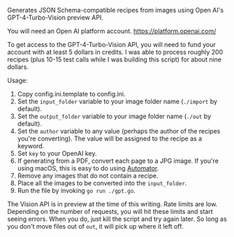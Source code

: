 Generates JSON Schema-compatible recipes from images using Open AI's
GPT-4-Turbo-Vision preview API.

You will need an Open AI platform account.
https://platform.openai.com/

To get access to the GPT-4-Turbo-Vision API, you will need to fund your
account with at least 5 dollars in credits. I was able to process roughly 200
recipes (plus 10-15 test calls while I was building this script) for about
nine dollars.

Usage:
1. Copy config.ini.template to config.ini.
2. Set the `input_folder` variable to your image folder name (`./import` by default).
3. Set the `output_folder` variable to your image folder name (`./out` by default).
4. Set the `author` variable to any value (perhaps the author of the recipes
   you're converting).  The value will be assigned to the recipe as a keyword.
5. Set `key` to your OpenAI key.
6. If generating from a PDF, convert each page to a JPG image. If you're
   using macOS, this is easy to do using [Automator](https://discussions.apple.com/thread/3311405).
7. Remove any images that do not contain a recipe.
8. Place all the images to be converted into the `input_folder`.
9. Run the file by invoking `go run ./gpt.go`.

The Vision API is in preview at the time of this writing. Rate limits are
low. Depending on the number of requests, you will hit these limits and start
seeing errors. When you do, just kill the script and try again later. So long
as you don't move files out of `out`, it will pick up where it left off.
